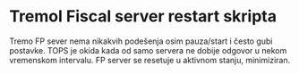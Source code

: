 Tremol Fiscal server restart  skripta
===================

Tremo FP sever nema nikakvih podešenja  osim pauza/start i često gubi postavke.
TOPS je okida kada od samo servera ne dobije odgovor u nekom vremenskom intervalu.
FP server se resetuje u aktivnom stanju, minimiziran.

